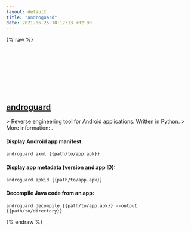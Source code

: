 ```yaml
---
layout: default
title: "androguard"
date: 2021-06-25 18:12:13 +02:00
---
```

{% raw %}
<h2 id="androguard">
  <a href="/en/common/androguard.html">androguard</a> <a href="#androguard"><svg class="icon">
    <use href="/assets/images/unicode_sprite.svg#link" />
  </svg></a>
</h2>
> Reverse engineering tool for Android applications. Written in Python.
> More information: <https://github.com/androguard/androguard>.

#### Display Android app manifest:
```shell
androguard axml {{path/to/app.apk}}
```
#### Display app metadata (version and app ID):
```shell
androguard apkid {{path/to/app.apk}}
```
#### Decompile Java code from an app:
```shell
androguard decompile {{path/to/app.apk}} --output {{path/to/directory}}
```
{% endraw %}